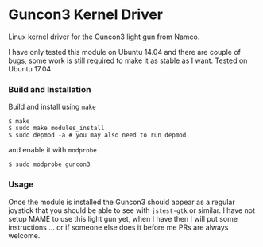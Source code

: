 # Guncon3 Kernel Driver
Linux kernel driver for the Guncon3 light gun from Namco.

I have only tested this module on Ubuntu 14.04 and there are couple of bugs, some work is still required to make it as stable as I want. 
Tested on Ubuntu 17.04

### Build and Installation

Build and install using `make`

``` shell
$ make
$ sudo make modules_install 
$ sudo depmod -a # you may also need to run depmod
```

and enable it with `modprobe`

``` shell
$ sudo modprobe guncon3
```


### Usage

Once the module is installed the Guncon3 should appear as a regular joystick that you should be able to see with `jstest-gtk` or similar. 
I have not setup MAME to use this light gun yet, when I have then I will put some instructions ... or if someone else does it before me PRs are always welcome.
